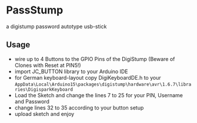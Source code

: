 # PassStump

a digistump password autotype usb-stick

## Usage

* wire up to 4 Buttons to the GPIO Pins of the DigiStump (Beware of Clones with Reset at PIN5!)
* import JC_BUTTON library to your Arduino IDE
* for German keyboard-layout copy DigiKeyboardDE.h to your ``AppData\Local\Arduino15\packages\digistump\hardware\avr\1.6.7\libraries\DigisparkKeyboard``
* Load the Sketch and change the lines 7 to 25 for your PIN, Username and Password
* change lines 32 to 35 according to your button setup
* upload sketch and enjoy